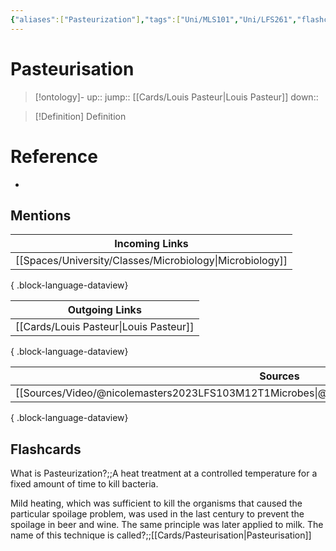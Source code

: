 ```yaml
---
{"aliases":["Pasteurization"],"tags":["Uni/MLS101","Uni/LFS261","flashcards/LFS261"],"dg-publish":true,"permalink":"/cards/pasteurisation/","dgPassFrontmatter":true}
---
```


# Pasteurisation

> [!ontology]-
> up:: 
> jump:: [[Cards/Louis Pasteur\|Louis Pasteur]]
> down:: 

> [!Definition] Definition

# Reference

- 

## Mentions

| Incoming Links                                              |
| ----------------------------------------------------------- |
| [[Spaces/University/Classes/Microbiology\|Microbiology]] |

{ .block-language-dataview}

| Outgoing Links                            |
| ----------------------------------------- |
| [[Cards/Louis Pasteur\|Louis Pasteur]] |

{ .block-language-dataview}

| Sources                                                                                           |
| ------------------------------------------------------------------------------------------------- |
| [[Sources/Video/@nicolemasters2023LFS103M12T1Microbes\|@nicolemasters2023LFS103M12T1Microbes]] |

{ .block-language-dataview}

## Flashcards

What is Pasteurization?;;A heat treatment at a controlled temperature for a fixed amount of time to kill bacteria.
<!--SR:!2024-06-17,33,270-->

Mild heating, which was sufficient to kill the organisms that caused the particular spoilage problem, was used in the last century to prevent the spoilage in beer and wine. The same principle was later applied to milk. The name of this technique is called?;;[[Cards/Pasteurisation\|Pasteurisation]]
<!--SR:!2024-05-16,10,270-->